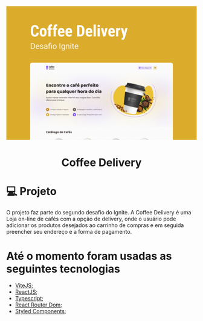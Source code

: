 <div align='center'>
  <img src="./src/assets/preview.png" alt="Logo">
</div>

<h1 align='center'>
Coffee Delivery
</h1>



 # 💻 Projeto
 
O projeto faz parte do segundo desafio do Ignite. A Coffee Delivery é uma Loja on-line de cafés com a opção de delivery, onde o usuário pode adicionar os produtos desejados  ao carrinho de compras e em seguida preencher seu endereço e a forma de pagamento.


 #  Até o momento foram usadas as seguintes tecnologias

- [ViteJS](https://vitejs.dev/);
- [ReactJS](https://pt-br.reactjs.org/);
- [Typescript](https://www.typescriptlang.org/);
- [React Router Dom](https://v5.reactrouter.com/web/guides/quick-start);
- [Styled Components](https://styled-components.com/);





